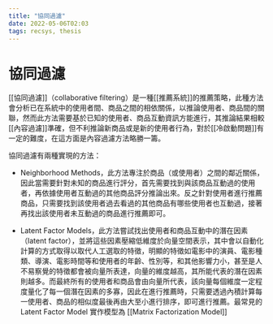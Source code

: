 ```yaml
---
title: "協同過濾"
date: 2022-05-06T02:03
tags: recsys, thesis
---
```

# 協同過濾

[[協同過濾]]（collaborative filtering）是一種[[推薦系統]]的推薦策略，此種方法會分析已在系統中的使用者間、商品之間的相依關係，以推論使用者、商品間的關聯，然而此方法需要基於已知的使用者、商品互動資訊方能進行，其推論結果相較[[內容過濾]]準確，但不利推論新商品或是新的使用者行為，對於[[冷啟動問題]]有一定的難度，在這方面是內容過濾方法略勝一籌。

協同過濾有兩種實現的方法：

- Neighborhood Methods，此方法專注於商品（或使用者）之間的鄰近關係，因此當需要針對未知的商品進行評分，首先需要找到與該商品互動過的使用者，再依據使用者互動過的其他商品評分推論出來。反之針對使用者進行推薦商品，只需要找到該使用者過去看過的其他商品有哪些使用者也互動過，接著再找出該使用者未互動過的商品進行推薦即可。

- Latent Factor Models，此方法嘗試找出使用者和商品互動中的潛在因素（latent factor），並將這些因素壓縮低維度於向量空間表示，其中會以自動化計算的方式取得以取代人工選取的特徵，明顯的特徵如電影中的演員、電影種類、導演、電影時間等和使用者的年齡、性別等，和其他影響力小，甚至是人不易察覺的特徵都會被向量所表達，向量的維度越高，其所能代表的潛在因素則越多。而最終所有的使用者和商品會由向量所代表，該向量每個維度一定程度量化了每一個潛在因素的多寡，因此在進行推薦時，只需要透過內積計算每一使用者、商品的相似度最後再由大至小進行排序，即可進行推薦。最常見的 Latent Factor Model 實作模型為 [[Matrix Factorization Model]]
